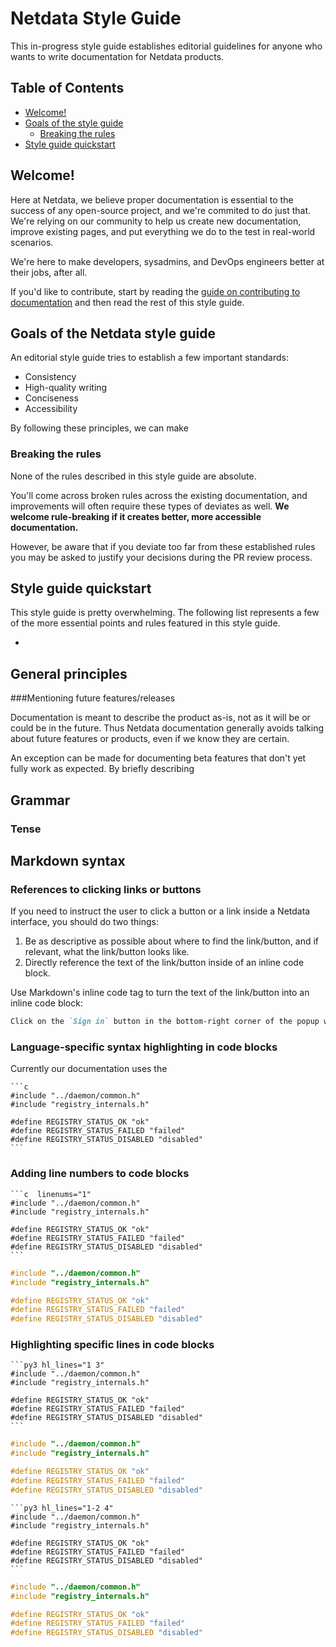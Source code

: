 # Netdata Style Guide

This in-progress style guide establishes editorial guidelines for anyone who wants to write documentation for Netdata products.

## Table of Contents

- [Welcome!](#welcome)
- [Goals of the style guide](#goals-of-the-Netdata-style-guide)
  - [Breaking the rules](#breaking-the-rules)
- [Style guide quickstart](#style-guide-quickstart)


## Welcome!

Here at Netdata, we believe proper documentation is essential to the success of any open-source project, and we're commited to do just that. We're relying on our community to help us create new documentation, improve existing pages, and put everything we do to the test in real-world scenarios.

We're here to make developers, sysadmins, and DevOps engineers better at their jobs, after all.

If you'd like to contribute, start by reading the [guide on contributing to documentation](contributing.md) and then read the rest of this style guide.


## Goals of the Netdata style guide

An editorial style guide tries to establish a few important standards:

- Consistency
- High-quality writing
- Conciseness
- Accessibility

By following these principles, we can make 


### Breaking the rules

None of the rules described in this style guide are absolute.

You'll come across broken rules across the existing documentation, and improvements will often require these types of deviates as well. **We welcome rule-breaking if it creates better, more accessible documentation.**

However, be aware that if you deviate too far from these established rules you may be asked to justify your decisions during the PR review process.


## Style guide quickstart

This style guide is pretty overwhelming. The following list represents a few of the more essential points and rules featured in this style guide.

- 


## General principles



###Mentioning future features/releases

Documentation is meant to describe the product as-is, not as it will be or could be in the future. Thus Netdata documentation generally avoids talking about future features or products, even if we know they are certain.

An exception can be made for documenting beta features that don't yet fully work as expected. By briefly describing 


## Grammar 

### Tense



## Markdown syntax

### References to clicking links or buttons

If you need to instruct the user to click a button or a link inside a Netdata interface, you should do two things:

1. Be as descriptive as possible about where to find the link/button, and if relevant, what the link/button looks like.
2. Directly reference the text of the link/button inside of an inline code block.

Use Markdown's inline code tag to turn the text of the link/button into an inline code block:

``` markdown
Click on the `Sign in` button in the bottom-right corner of the popup window.
```


### Language-specific syntax highlighting in code blocks

Currently our documentation uses the 

````
```c
#include "../daemon/common.h"
#include "registry_internals.h"

#define REGISTRY_STATUS_OK "ok"
#define REGISTRY_STATUS_FAILED "failed"
#define REGISTRY_STATUS_DISABLED "disabled"
```
````


### Adding line numbers to code blocks

````
```c  linenums="1"
#include "../daemon/common.h"
#include "registry_internals.h"

#define REGISTRY_STATUS_OK "ok"
#define REGISTRY_STATUS_FAILED "failed"
#define REGISTRY_STATUS_DISABLED "disabled"
```
````

```c  linenums="1"
#include "../daemon/common.h"
#include "registry_internals.h"

#define REGISTRY_STATUS_OK "ok"
#define REGISTRY_STATUS_FAILED "failed"
#define REGISTRY_STATUS_DISABLED "disabled"
```

### Highlighting specific lines in code blocks

````
```py3 hl_lines="1 3"
#include "../daemon/common.h"
#include "registry_internals.h"

#define REGISTRY_STATUS_OK "ok"
#define REGISTRY_STATUS_FAILED "failed"
#define REGISTRY_STATUS_DISABLED "disabled"
```
````

```c hl_lines="1 3"
#include "../daemon/common.h"
#include "registry_internals.h"

#define REGISTRY_STATUS_OK "ok"
#define REGISTRY_STATUS_FAILED "failed"
#define REGISTRY_STATUS_DISABLED "disabled"
```

````
```py3 hl_lines="1-2 4"
#include "../daemon/common.h"
#include "registry_internals.h"

#define REGISTRY_STATUS_OK "ok"
#define REGISTRY_STATUS_FAILED "failed"
#define REGISTRY_STATUS_DISABLED "disabled"
```
````

```c hl_lines="1-2 4"
#include "../daemon/common.h"
#include "registry_internals.h"

#define REGISTRY_STATUS_OK "ok"
#define REGISTRY_STATUS_FAILED "failed"
#define REGISTRY_STATUS_DISABLED "disabled"
```